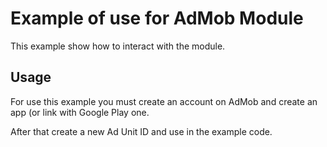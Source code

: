 # Example of use for AdMob Module

This example show how to interact with the module.

## Usage

For use this example you must create an account on AdMob and create an app (or link with Google Play one.

After that create a new Ad Unit ID and use in the example code.

